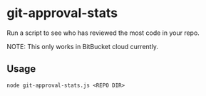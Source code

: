 # git-approval-stats

Run a script to see who has reviewed the most code in your repo.

NOTE: This only works in BitBucket cloud currently.

## Usage

```
node git-approval-stats.js <REPO DIR>
```
